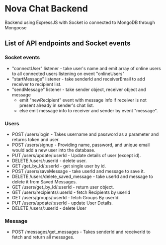 # Nova Chat Backend 

Backend using ExpressJS with Socket io connected to MongoDB through Mongoose

## List of API endpoints and Socket events

### Socket events

- "connectUser" listener - take user's name and emit array of online users to all connected users listening on event "onlineUsers"
- "startMessage" listener - take senderId and receiverEmail to add receiver to recipient list.
- "sendMessage" listener - take sender object, receiver object and message
  -  emit "newRecipient" event with message info if receiver is not present already in sender's chat list.
  -  else emit message info to receiver and sender by event "message".
  
### Users

- POST /users/login - Takes username and password as a parameter and returns token and user.
- POST /users/signup - Providing name, password, and unique email would add a new user into the database.
- PUT  /users/update/:userId - Update details of user (except id).
- DELETE /users/:userId - delete user.
- GET  /get_by_Id/:userId  - get single user by id.
- POST /users/saveMessage - take userId and message to save it.
- DELETE /users/delete_saved_message  - take userId and message to delete it from Saved Messages.
- GET /users/get_by_Id/:userId - return user object.
- GET /users/recipients/:userId - fetch Recipients by userId
- GET /users/groups/:userId  - fetch Groups By userId.
- PUT /users/update/:userId - update User Details.
- DELETE /users/:userId - delete User

### Message

- POST /messages/get_messages - Takes senderId and receiverId to fetch and return all messages.

<!-- - POST /messages/join - Join project using project code and userId.
- PUT /messages/:projectId - Update details of project(except id and refs).
- DELETE /messages/:projectId - delete project.
- GET /messages/boards/:projectId - fetch all boards of the project.
- POST /projects/removeMember/:projectId - remove team member by memberId.
- GET /projects/:userId - fetch all projects of single user. -->
<!-- ### Boards

- POST /boards/create - Takes title and userId to add new board and returns boardId.
- GET /boards/:boardId - Fetch the details of single board.
- PUT /boards/:boardId - Update details of board (except id and ref).
- DELETE /boards/:boardId - delete board.
- GET /boards/lists/:boardId - fetch all lists of single board.
- GET /boards/:userId - fetch all boards of single user.

### Lists

- POST /lists/create - Takes title and boardId to add new list and returns listId.
- GET /lists/:listId - Fetch the details of single list.
- PUT /lists/:listId - Update details of list (except id and board ref).
- DELETE /lists/:listId - delete list.
- GET /lists/cards/:listId - fetch all cards of single list.

### Cards

- POST /cards/create - Takes title and listId to add new card and returns cardId (description is optional in request).
- PUT /cards/:cardId - Update details of card (except id and list ref).
- DELETE /cards/:cardId - delete card.
- GET cards/comments/:cardId - fetch all comments of single card.

### Comment

- POST /comments/create - Takes content, author and cardId to add new comment and returns commentId
- PUT /comments/:commentId - Update comment.
- DELETE /comments/:commentId - delete comment.  -->
